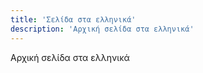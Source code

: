 ```yaml
---
title: 'Σελίδα στα ελληνικά'
description: 'Αρχική σελίδα στα ελληνικά'
---
```


Αρχική σελίδα στα ελληνικά
